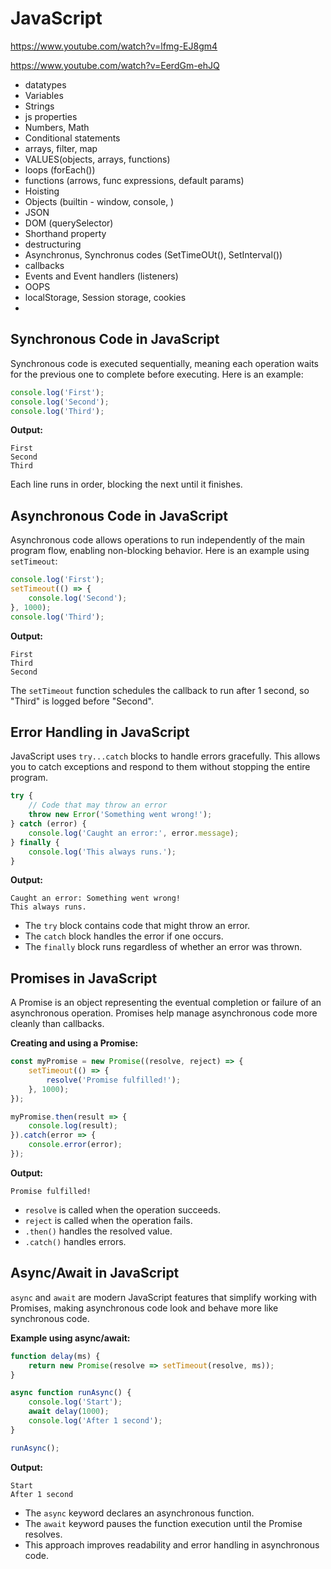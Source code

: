# JavaScript

https://www.youtube.com/watch?v=lfmg-EJ8gm4


https://www.youtube.com/watch?v=EerdGm-ehJQ


* datatypes
* Variables
* Strings
* js properties
* Numbers, Math
* Conditional statements
* arrays, filter, map
* VALUES(objects, arrays, functions)
* loops (forEach())
* functions (arrows, func expressions, default params)
* Hoisting
* Objects (builtin - window, console, )
* JSON
* DOM (querySelector)
* Shorthand property
* destructuring
* Asynchronus, Synchronus codes (SetTimeOUt(), SetInterval())
* callbacks
* Events and Event handlers (listeners)
* OOPS
* localStorage, Session storage, cookies
* 







## Synchronous Code in JavaScript

Synchronous code is executed sequentially, meaning each operation waits for the previous one to complete before executing. Here is an example:

```javascript
console.log('First');
console.log('Second');
console.log('Third');
```

**Output:**
```
First
Second
Third
```

Each line runs in order, blocking the next until it finishes.

## Asynchronous Code in JavaScript

Asynchronous code allows operations to run independently of the main program flow, enabling non-blocking behavior. Here is an example using `setTimeout`:

```javascript
console.log('First');
setTimeout(() => {
    console.log('Second');
}, 1000);
console.log('Third');
```

**Output:**
```
First
Third
Second
```

The `setTimeout` function schedules the callback to run after 1 second, so "Third" is logged before "Second".


## Error Handling in JavaScript

JavaScript uses `try...catch` blocks to handle errors gracefully. This allows you to catch exceptions and respond to them without stopping the entire program.

```javascript
try {
    // Code that may throw an error
    throw new Error('Something went wrong!');
} catch (error) {
    console.log('Caught an error:', error.message);
} finally {
    console.log('This always runs.');
}
```

**Output:**
```
Caught an error: Something went wrong!
This always runs.
```

- The `try` block contains code that might throw an error.
- The `catch` block handles the error if one occurs.
- The `finally` block runs regardless of whether an error was thrown.



## Promises in JavaScript

A Promise is an object representing the eventual completion or failure of an asynchronous operation. Promises help manage asynchronous code more cleanly than callbacks.

**Creating and using a Promise:**

```javascript
const myPromise = new Promise((resolve, reject) => {
    setTimeout(() => {
        resolve('Promise fulfilled!');
    }, 1000);
});

myPromise.then(result => {
    console.log(result);
}).catch(error => {
    console.error(error);
});
```

**Output:**
```
Promise fulfilled!
```

- `resolve` is called when the operation succeeds.
- `reject` is called when the operation fails.
- `.then()` handles the resolved value.
- `.catch()` handles errors.


## Async/Await in JavaScript

`async` and `await` are modern JavaScript features that simplify working with Promises, making asynchronous code look and behave more like synchronous code.

**Example using async/await:**

```javascript
function delay(ms) {
    return new Promise(resolve => setTimeout(resolve, ms));
}

async function runAsync() {
    console.log('Start');
    await delay(1000);
    console.log('After 1 second');
}

runAsync();
```

**Output:**
```
Start
After 1 second
```

- The `async` keyword declares an asynchronous function.
- The `await` keyword pauses the function execution until the Promise resolves.
- This approach improves readability and error handling in asynchronous code.